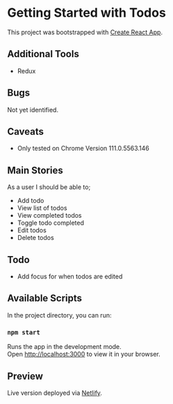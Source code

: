 # Getting Started with Todos

This project was bootstrapped with [Create React App](https://github.com/facebook/create-react-app).

## Additional Tools

- Redux

## Bugs

Not yet identified.

## Caveats

- Only tested on Chrome Version 111.0.5563.146

## Main Stories

As a user I should be able to;

- Add todo
- View list of todos
- View completed todos
- Toggle todo completed
- Edit todos
- Delete todos

## Todo

- Add focus for when todos are edited

## Available Scripts

In the project directory, you can run:

### `npm start`

Runs the app in the development mode.\
Open [http://localhost:3000](http://localhost:3000) to view it in your browser.

## Preview

Live version deployed via [Netlify](https://todos-9aceda.netlify.app/).
